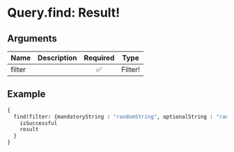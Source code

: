 # Query.find: Result!
                 
## Arguments
| Name | Description | Required | Type |
| :--- | :---------- | :------: | :--: |
| filter |  | ✅ | Filter! |
            
## Example
```graphql
{
  find(filter: {mandatoryString : "randomString", optionalString : "randomString", mandatoryNumber : 4989624281559757994, optionalNumber : 2301060933645810468}) {
    isSuccessful
    result
  }
}

```